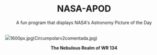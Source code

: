 <div align="center">
  <h1>
    NASA-APOD
  </h1>
</div>
  
<div align="center">
  A fun program that displays NASA's Astronomy Picture of the Day
</div>

<br>

![](https://apod.nasa.gov/apod/image/2405/NebulousRealmofWR134_2048.png)1600px.jpg)Circumpolarv2comentada.jpg)

<p align = "center">
  <b>The Nebulous Realm of WR 134</b>
</p>
